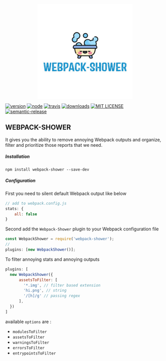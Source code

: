 <p align="center">
  <img align="center" width="300" height="300" src="/assets/webpack-shower.jpeg">
</p>

[![version][version]][version-url]
[![node][node]][node-url]
[![travis][travis]][travis-url]
[![downloads][downloads]][downloads-url]
[![MIT LICENSE][mit]][mit-url]
[![semantic-release][semantic-release]][semantic-release-url]


## WEBPACK-SHOWER

It gives you the ability to remove annoying Webpack outputs and organize, filter and prioritize those reports that we need.

##### Installation

```console
npm install webpack-shower --save-dev
```

##### Configuration

First you need to silent default Webpack output like below

```javascript
// add to webpack.config.js
stats: {
    all: false
}
```

Second add the `Webpack-Shower` plugin to your Webpack configuration file

```javascript
const WebpackShower = require('webpack-shower');
//
plugins: [new WebpackShower()];

```

To filter annoying stats and annoying outputs

```javascript
plugins: [
  new WebpackShower({
      assetsToFilter: [
        '*.img', // filter based extension
        'hi.png', // string
        '/[h]/g' // passing regex
      ],
  })
]
```
available `options` are :

- `modulesToFilter`
- `assetsToFilter`
- `warningsToFilter`
- `errorsToFilter`
- `entrypointsToFilter`


[node]: https://img.shields.io/node/v/css-loader.svg
[node-url]: https://nodejs.org
[travis]: https://travis-ci.com/mohsenshafiei/webpack-shower.svg?branch=master
[travis-url]: https://travis-ci.com/mohsenshafiei/webpack-shower.svg?branch=master
[version]: https://img.shields.io/npm/v/webpack-shower.svg?style=flat-square
[version-url]: http://npm.im/webpack-shower
[downloads]: https://img.shields.io/npm/dm/webpack-shower.svg?style=flat-square
[downloads-url]: http://npm-stat.com/charts.html?package=webpack-shower&from=2015-08-01
[mit]: https://img.shields.io/npm/l/webpack-shower.svg?style=flat-square
[mit-url]: http://opensource.org/licenses/MIT
[semantic-release]: https://img.shields.io/badge/%20%20%F0%9F%93%A6%F0%9F%9A%80-semantic--release-e10079.svg?style=flat-square
[semantic-release-url]: https://github.com/semantic-release/semantic-release
